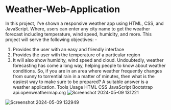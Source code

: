 # Weather-Web-Application
In this project, I've shown a responsive weather app using HTML, CSS, and JavaScript. Where, users can enter any city name to get the weather forecast including temperature, wind speed, humidity, and more. 
This project will serve the following objectives: -  
1.	Provides the user with an easy and friendly interface  
2.	Provides the user with the temperature of a particular region  
3.	It will also show humidity, wind speed and cloud. 
Undoubtedly, weather forecasting has come a long way, helping people to know about weather conditions. So, if you are in an area where weather frequently changes from sunny to torrential rain in a matter of minutes, then what is the easiest way to make sure to be prepared? A suitable answer is a weather application. 
Tools Usage 
HTML 
CSS 
JavaScript 
Bootstrap 
api.openweathermap.org
![Screenshot 2024-05-09 131221](https://github.com/user-attachments/assets/cf39ac04-dff6-4f75-9f07-9aee6d8cfc81)

![Screenshot 2024-05-09 132949](https://github.com/user-attachments/assets/b290c82a-531f-48df-bb25-ea042b127588)


